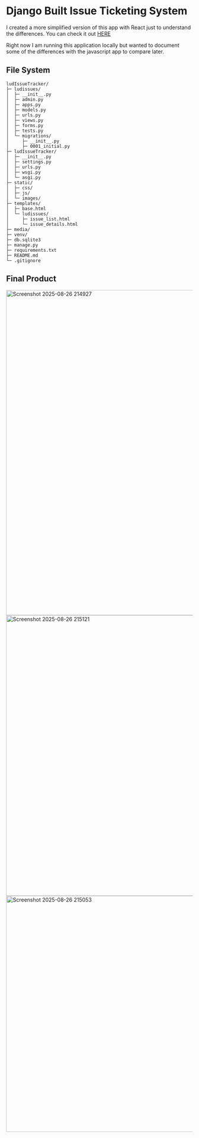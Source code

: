 # Django Built Issue Ticketing System
I created a more simplified version of this app with React just to understand the differences. You can check it out [HERE](https://github.com/mindfultatiana/issue-tracker)

Right now I am running this application locally but wanted to document some of the differences with the javascript app to compare later.

## File System
~~~
ludIssueTracker/
├─ ludissues/
│  ├─ __init__.py
│  ├─ admin.py
│  ├─ apps.py
│  ├─ models.py
│  ├─ urls.py
│  ├─ views.py
│  ├─ forms.py
│  ├─ tests.py
│  └─ migrations/
│     ├─ __init__.py
│     ├─ 0001_initial.py
├─ ludIssueTracker/
│  ├─ __init__.py
│  ├─ settings.py
│  ├─ urls.py
│  ├─ wsgi.py
│  └─ asgi.py
├─ static/
│  ├─ css/
│  ├─ js/
│  └─ images/
├─ templates/
│  ├─ base.html
│  └─ ludissues/
│     ├─ issue_list.html
│     └─ issue_details.html
├─ media/
├─ venv/ 
├─ db.sqlite3
├─ manage.py
├─ requirements.txt
├─ README.md
└─ .gitignore
~~~

## Final Product
<img width="1806" height="876" alt="Screenshot 2025-08-26 214927" src="https://github.com/user-attachments/assets/b7139483-1124-49ae-ab68-3270a9cf70a9" />

<img width="1839" height="756" alt="Screenshot 2025-08-26 215121" src="https://github.com/user-attachments/assets/b88df843-4a63-43f8-8e41-2f7589c803e6" />

<img width="1629" height="636" alt="Screenshot 2025-08-26 215053" src="https://github.com/user-attachments/assets/5742155e-faf0-407c-8be2-ec10fe99d8f5" />
